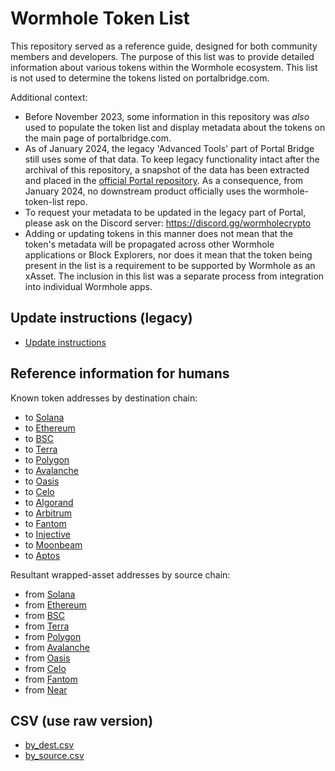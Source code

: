 # Wormhole Token List

This repository served as a reference guide, designed for both community members and developers. The purpose of this list was to provide detailed information about various tokens within the Wormhole ecosystem. This list is not used to determine the tokens listed on portalbridge.com.

Additional context:
- Before November 2023, some information in this repository was *also* used to populate the token list and display metadata about the tokens on the main page of portalbridge.com. 
- As of January 2024, the legacy 'Advanced Tools' part of Portal Bridge still uses some of that data. To keep legacy functionality intact after the archival of this repository, a snapshot of the data has been extracted and placed in the [official Portal repository](https://github.com/XLabs/portal-bridge-ui). As a consequence, from January 2024, no downstream product officially uses the wormhole-token-list repo.
- To request your metadata to be updated in the legacy part of Portal, please ask on the Discord server: https://discord.gg/wormholecrypto
- Adding or updating tokens in this manner does not mean that the token's metadata will be propagated across other Wormhole applications or Block Explorers, nor does it mean that the token being present in the list is a requirement to be supported by Wormhole as an xAsset. The inclusion in this list was a separate process from integration into individual Wormhole apps.

## Update instructions (legacy)

- [Update instructions](updating.md)

## Reference information for humans

Known token addresses by destination chain:

- to [Solana](content/dest_solana.md)
- to [Ethereum](content/dest_ethereum.md)
- to [BSC](content/dest_bsc.md)
- to [Terra](content/dest_terra.md)
- to [Polygon](content/dest_polygon.md)
- to [Avalanche](content/dest_avalanche.md)
- to [Oasis](content/dest_oasis.md)
- to [Celo](content/dest_celo.md)
- to [Algorand](content/dest_algorand.md)
- to [Arbitrum](content/dest_arbitrum.md)
- to [Fantom](content/dest_fantom.md)
- to [Injective](content/dest_injective.md)
- to [Moonbeam](content/dest_moonbeam.md)
- to [Aptos](content/dest_aptos.md)

Resultant wrapped-asset addresses by source chain:

- from [Solana](content/source_solana.md)
- from [Ethereum](content/source_ethereum.md)
- from [BSC](content/source_bsc.md)
- from [Terra](content/source_terra.md)
- from [Polygon](content/source_polygon.md)
- from [Avalanche](content/source_avalanche.md)
- from [Oasis](content/source_oasis.md)
- from [Celo](content/source_celo.md)
- from [Fantom](content/source_fantom.md)
- from [Near](content/source_near.md)

## CSV (use raw version)

- [by_dest.csv](content/by_dest.csv)
- [by_source.csv](content/by_source.csv)

